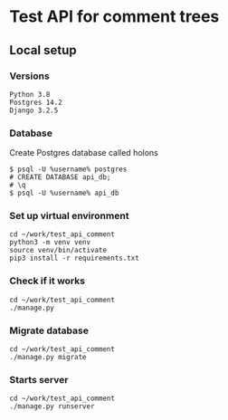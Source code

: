 # Test API for comment trees


## Local setup

### Versions
    Python 3.8
    Postgres 14.2
    Django 3.2.5

### Database
Create Postgres database called holons
```
$ psql -U %username% postgres
# CREATE DATABASE api_db;
# \q
$ psql -U %username% api_db
```

### Set up virtual environment

```
cd ~/work/test_api_comment
python3 -m venv venv 
source venv/bin/activate 
pip3 install -r requirements.txt 
```

### Check if it works

```
cd ~/work/test_api_comment
./manage.py
```

### Migrate database

```
cd ~/work/test_api_comment 
./manage.py migrate
```

### Starts server
```
cd ~/work/test_api_comment
./manage.py runserver
```


